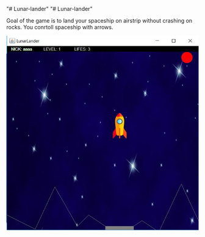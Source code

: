 "# Lunar-lander" 
"# Lunar-lander" 

Goal of the game is to land your spaceship on airstrip without crashing on rocks. You conrtoll spaceship with arrows.

![alt text](https://github.com/ijadcz/lunarlander1.0/blob/master/screenshots/lunar.JPG)
